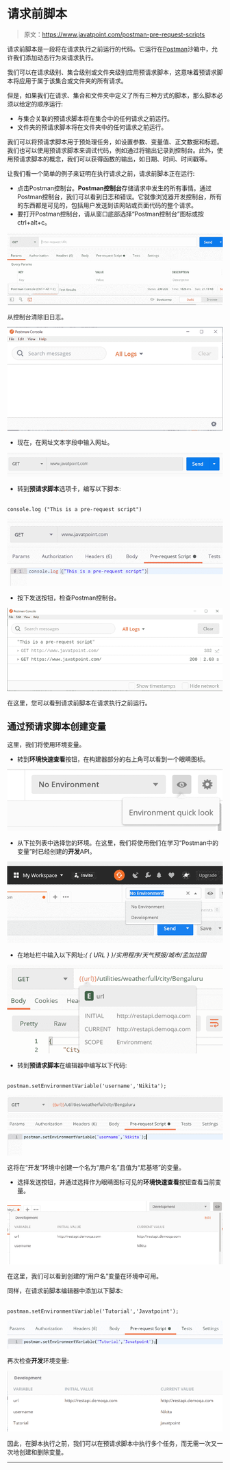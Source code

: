 # 请求前脚本

> 原文：<https://www.javatpoint.com/postman-pre-request-scripts>

请求前脚本是一段将在请求执行之前运行的代码。它运行在[Postman](https://www.javatpoint.com/postman)沙箱中，允许我们添加动态行为来请求执行。

我们可以在请求级别、集合级别或文件夹级别应用预请求脚本，这意味着预请求脚本将应用于属于该集合或文件夹的所有请求。

但是，如果我们在请求、集合和文件夹中定义了所有三种方式的脚本，那么脚本必须以给定的顺序运行:

*   与集合关联的预请求脚本将在集合中的任何请求之前运行。
*   文件夹的预请求脚本将在文件夹中的任何请求之前运行。

我们可以将预请求脚本用于预处理任务，如设置参数、变量值、正文数据和标题。我们也可以使用预请求脚本来调试代码，例如通过将输出记录到控制台。此外，使用预请求脚本的概念，我们可以获得函数的输出，如日期、时间、时间戳等。

让我们看一个简单的例子来证明在执行请求之前，请求前脚本正在运行:

*   点击Postman控制台。**Postman控制台**存储请求中发生的所有事情。通过Postman控制台，我们可以看到日志和错误。它就像浏览器开发控制台，所有的东西都是可见的，包括用户发送到该网站或页面代码的整个请求。
*   要打开Postman控制台，请从窗口底部选择“Postman控制台”图标或按 ctrl+alt+c。

![Pre-request Scripts](img/158a5faa2acbe20482b1c0a6694873de.png)

从控制台清除旧日志。

![Pre-request Scripts](img/4e29e167080c8869d898de2a8e010ee8.png)

*   现在，在网址文本字段中输入网址。

![Pre-request Scripts](img/0085c69c8a594257dafbd4c0b2d2a93a.png)

*   转到**预请求脚本**选项卡，编写以下脚本:

```

console.log ("This is a pre-request script")

```

![Pre-request Scripts](img/24589c5f6c8e68a27f23dd5f266923cf.png)

*   按下发送按钮，检查Postman控制台。

![Pre-request Scripts](img/2e02fe870d39b2fd5aef9ba9d94a5ddd.png)

在这里，您可以看到请求前脚本在请求执行之前运行。

## 通过预请求脚本创建变量

这里，我们将使用环境变量。

*   转到**环境快速查看**按钮，在构建器部分的右上角可以看到一个眼睛图标。

![Pre-request Scripts](img/3e55142eb18d458b9116a198b07c6fb7.png)

*   从下拉列表中选择您的环境。在这里，我们将使用我们在学习“Postman中的变量”时已经创建的**开发**API。

![Pre-request Scripts](img/97e62516fe95b7088f4d4e44e381ba8b.png)

*   在地址栏中输入以下网址:*{ { URL } }/实用程序/天气预报/城市/孟加拉国*

![Pre-request Scripts](img/811b79e2839b0b43758ece0d10c94ec3.png)

*   转到**预请求脚本**在编辑器中编写以下代码:

```

postman.setEnvironmentVariable('username','Nikita');

```

![Pre-request Scripts](img/fce887e93fdc87e0981dee73b41ef3dc.png)

这将在“开发”环境中创建一个名为“用户名”且值为“尼基塔”的变量。

*   选择发送按钮，并通过选择作为眼睛图标可见的**环境快速查看**按钮查看当前变量。

![Pre-request Scripts](img/943ba09ed94c24383e132ac8a6d6a43e.png)

在这里，我们可以看到创建的“用户名”变量在环境中可用。

同样，在请求前脚本编辑器中添加以下脚本:

```

postman.setEnvironmentVariable('Tutorial','Javatpoint');

```

![Pre-request Scripts](img/a9e520eeb52422b96854ee2582fb1f1c.png)

再次检查**开发**环境变量:

![Pre-request Scripts](img/26d59ec52377635e82dca081fe48fee5.png)

因此，在脚本执行之前，我们可以在预请求脚本中执行多个任务，而无需一次又一次地创建和删除变量。

* * *